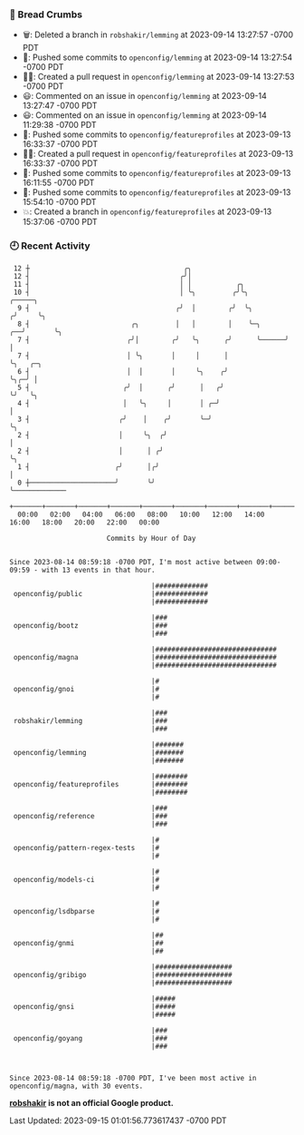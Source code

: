 ### 🍞 Bread Crumbs

 * 🗑: Deleted a branch in `robshakir/lemming` at 2023-09-14 13:27:57 -0700 PDT
 * 🚢: Pushed some commits to `openconfig/lemming` at 2023-09-14 13:27:54 -0700 PDT
 * ✍🏼: Created a pull request in `openconfig/lemming` at 2023-09-14 13:27:53 -0700 PDT
 * 😃: Commented on an issue in `openconfig/lemming` at 2023-09-14 13:27:47 -0700 PDT
 * 😃: Commented on an issue in `openconfig/lemming` at 2023-09-14 11:29:38 -0700 PDT
 * 🚢: Pushed some commits to `openconfig/featureprofiles` at 2023-09-13 16:33:37 -0700 PDT
 * ✍🏼: Created a pull request in `openconfig/featureprofiles` at 2023-09-13 16:33:37 -0700 PDT
 * 🚢: Pushed some commits to `openconfig/featureprofiles` at 2023-09-13 16:11:55 -0700 PDT
 * 🚢: Pushed some commits to `openconfig/featureprofiles` at 2023-09-13 15:54:10 -0700 PDT
 * 💥: Created a branch in `openconfig/featureprofiles` at 2023-09-13 15:37:06 -0700 PDT

### 🕘 Recent Activity
```
 12 ┼                                      ╭╮
 12 ┤                                     ╭╯│
 11 ┤                                     │ │           ╭╮
 10 ┤                                     │ ╰╮         ╭╯╰╮             ╭─────╮
  9 ┤                                    ╭╯  │        ╭╯  ╰╮           ╭╯     ╰╮
  8 ┤                         ╭╮         │   │        │    ╰─╮      ╭──╯       ╰╮
  7 ┤                        ╭╯│        ╭╯   ╰╮      ╭╯      ╰──────╯           │
  7 ┤                        │ ╰╮       │     │      │                          ╰╮   ╭─╮
  6 ┤                        │  │       │     ╰╮    ╭╯                           ╰╮╭─╯ │
  5 ┤                       ╭╯  │      ╭╯      │   ╭╯                             ╰╯   ╰╮
  4 ┤                       │   ╰╮     │       │ ╭─╯                                    │
  3 ┤                      ╭╯    │    ╭╯       ╰─╯                                      ╰╮
  2 ┤                      │     ╰╮  ╭╯                                                  │
  2 ┤                      │      │ ╭╯                                                   ╰╮
  1 ┤                     ╭╯      │╭╯                                                     │
  0 ┼─────────────────────╯       ╰╯                                                      ╰─────────────
    +───────+───────+───────+───────+───────+───────+───────+───────+───────+───────+───────+───────+────
  00:00   02:00   04:00   06:00   08:00   10:00   12:00   14:00   16:00   18:00   20:00   22:00   00:00   

						Commits by Hour of Day


Since 2023-08-14 08:59:18 -0700 PDT, I'm most active between 09:00-09:59 - with 13 events in that hour.

```



```
                                   |#############
 openconfig/public                 |#############
                                   |#############

                                   |###
 openconfig/bootz                  |###
                                   |###

                                   |##############################
 openconfig/magna                  |##############################
                                   |##############################

                                   |#
 openconfig/gnoi                   |#
                                   |#

                                   |###
 robshakir/lemming                 |###
                                   |###

                                   |#######
 openconfig/lemming                |#######
                                   |#######

                                   |########
 openconfig/featureprofiles        |########
                                   |########

                                   |###
 openconfig/reference              |###
                                   |###

                                   |#
 openconfig/pattern-regex-tests    |#
                                   |#

                                   |#
 openconfig/models-ci              |#
                                   |#

                                   |#
 openconfig/lsdbparse              |#
                                   |#

                                   |##
 openconfig/gnmi                   |##
                                   |##

                                   |###################
 openconfig/gribigo                |###################
                                   |###################

                                   |#####
 openconfig/gnsi                   |#####
                                   |#####

                                   |###
 openconfig/goyang                 |###
                                   |###



Since 2023-08-14 08:59:18 -0700 PDT, I've been most active in openconfig/magna, with 30 events.

```
**[robshakir](mailto:robjs@google.com) is not an official Google product.**  


Last Updated: 2023-09-15 01:01:56.773617437 -0700 PDT
